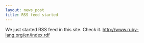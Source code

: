 ```yaml
---
layout: news_post
title: RSS feed started
---
```


We just started <span class="caps">RSS</span> feed in this site. Check
it. http://www.ruby-lang.org/en/index.rdf
